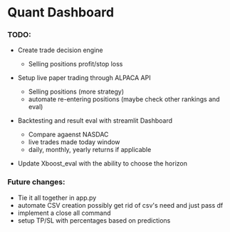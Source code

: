 # Quant Dashboard
### TODO:
- Create trade decision engine
    - Selling positions profit/stop loss
    
- Setup live paper trading through ALPACA API
    - Selling positions (more strategy)
    - automate re-entering positions (maybe check other rankings and eval)
    
- Backtesting and result eval with streamlit Dashboard
    - Compare agaenst NASDAC 
    - live trades made today window
    - daily, monthly, yearly returns if applicable

- Update Xboost_eval with the ability to choose the horizon

### Future changes:
- Tie it all together in app.py
- automate CSV creation possibly get rid of csv's need and just pass df
- implement a close all command
- setup TP/SL with percentages based on predictions

